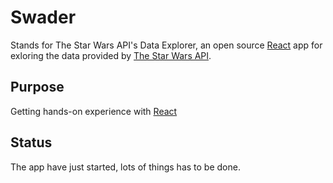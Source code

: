 # Swader
Stands for The Star Wars API's Data Explorer, an open source [React](https://facebook.github.io/react/) app for exloring the data provided by [The Star Wars API](http://swapi.co/).

## Purpose
Getting hands-on experience with [React](https://facebook.github.io/react/)

## Status
The app have just started, lots of things has to be done.
